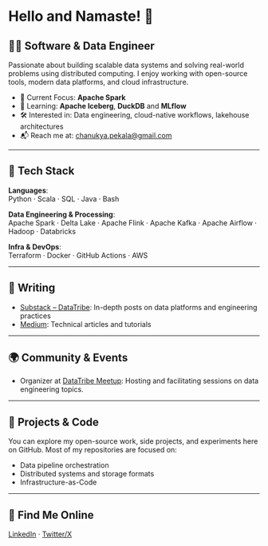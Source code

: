 # Hello and Namaste! 🙏

## 👨‍💻 Software & Data Engineer

Passionate about building scalable data systems and solving real-world problems using distributed computing. I enjoy working with open-source tools, modern data platforms, and cloud infrastructure.

- 🔭 Current Focus: **Apache Spark**
- 🧠 Learning: **Apache Iceberg**, **DuckDB** and **MLflow**
- 🛠️ Interested in: Data engineering, cloud-native workflows, lakehouse architectures
- 📬 Reach me at: [chanukya.pekala@gmail.com](mailto:chanukya.pekala@gmail.com)

---

## 🧰 Tech Stack

**Languages**:  
Python · Scala · SQL · Java · Bash

**Data Engineering & Processing**:  
Apache Spark · Delta Lake · Apache Flink · Apache Kafka · Apache Airflow · Hadoop · Databricks

**Infra & DevOps**:  
Terraform · Docker · GitHub Actions · AWS

---

## 📝 Writing

- [Substack – DataTribe](https://datatribe.substack.com): In-depth posts on data platforms and engineering practices
- [Medium](https://medium.com/@chanukya-pekala): Technical articles and tutorials

---

## 🌍 Community & Events

- Organizer at [DataTribe Meetup](https://www.meetup.com/datatribe-meetup-group/): Hosting and facilitating sessions on data engineering topics.

---

## 📁 Projects & Code

You can explore my open-source work, side projects, and experiments here on GitHub. Most of my repositories are focused on:

- Data pipeline orchestration
- Distributed systems and storage formats
- Infrastructure-as-Code

---

## 🔗 Find Me Online

[LinkedIn](https://linkedin.com/in/chanukyapekala) · [Twitter/X](https://x.com/iChanukyaa)
